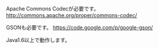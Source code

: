 Apache Commons Codecが必要です。
http://commons.apache.org/proper/commons-codec/

GSONも必要です。
https://code.google.com/p/google-gson/

Java1.6以上で動作します。
